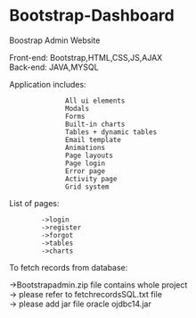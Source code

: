 # Bootstrap-Dashboard

Boostrap Admin Website


Front-end: Bootstrap,HTML,CSS,JS,AJAX   
Back-end:  JAVA,MYSQL

Application includes:

                  All ui elements
                  Modals
                  Forms
                  Built-in charts
                  Tables + dynamic tables
                  Email template
                  Animations
                  Page layouts
                  Page login
                  Error page
                  Activity page
                  Grid system


List of pages:  

            ->login     
            ->register    
            ->forgot      
            ->tables    
            ->charts     
      

To fetch records from database:

  ->Bootstrapadmin.zip file contains whole project      
 -> please refer to fetchrecordsSQL.txt file        
 -> please add jar file oracle ojdbc14.jar  
